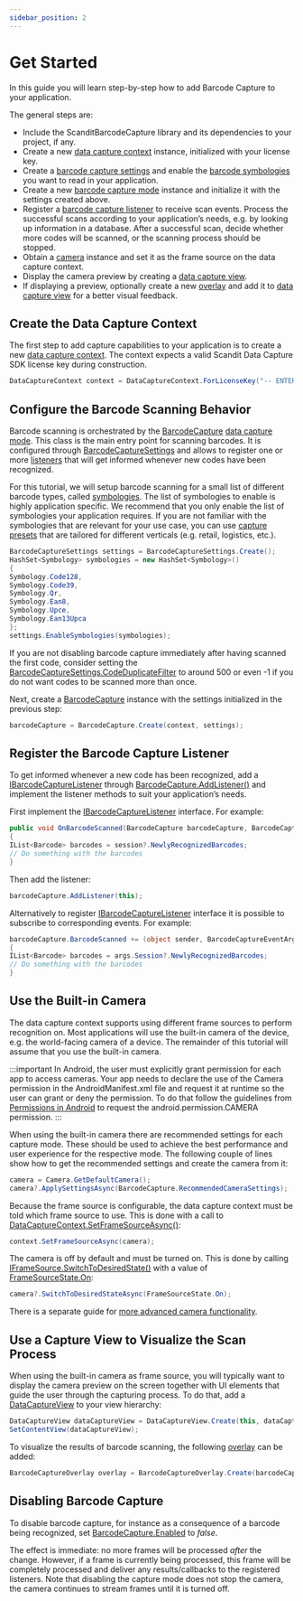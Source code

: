 ```yaml
---
sidebar_position: 2
---
```


# Get Started

In this guide you will learn step-by-step how to add Barcode Capture to your application.

The general steps are:

- Include the ScanditBarcodeCapture library and its dependencies to your project, if any.
- Create a new [data capture context](https://docs.scandit.com/data-capture-sdk/xamarin.android/core/api/data-capture-context.html#class-scandit.datacapture.core.DataCaptureContext) instance, initialized with your license key.
- Create a [barcode capture settings](https://docs.scandit.com/data-capture-sdk/xamarin.android/barcode-capture/api/barcode-capture-settings.html#class-scandit.datacapture.barcode.BarcodeCaptureSettings) and enable the [barcode symbologies](https://docs.scandit.com/data-capture-sdk/xamarin.android/barcode-capture/api/symbology.html#enum-scandit.datacapture.barcode.Symbology) you want to read in your application.
- Create a new [barcode capture mode](https://docs.scandit.com/data-capture-sdk/xamarin.android/barcode-capture/api/barcode-capture.html#class-scandit.datacapture.barcode.BarcodeCapture) instance and initialize it with the settings created above.
- Register a [barcode capture listener](https://docs.scandit.com/data-capture-sdk/xamarin.android/barcode-capture/api/barcode-capture-listener.html#interface-scandit.datacapture.barcode.IBarcodeCaptureListener) to receive scan events. Process the successful scans according to your application’s needs, e.g. by looking up information in a database. After a successful scan, decide whether more codes will be scanned, or the scanning process should be stopped.
- Obtain a [camera](https://docs.scandit.com/data-capture-sdk/xamarin.android/core/api/camera.html#class-scandit.datacapture.core.Camera) instance and set it as the frame source on the data capture context.
- Display the camera preview by creating a [data capture view](https://docs.scandit.com/data-capture-sdk/xamarin.android/core/api/ui/data-capture-view.html#class-scandit.datacapture.core.ui.DataCaptureView).
- If displaying a preview, optionally create a new [overlay](https://docs.scandit.com/data-capture-sdk/xamarin.android/barcode-capture/api/ui/barcode-capture-overlay.html#class-scandit.datacapture.barcode.ui.BarcodeCaptureOverlay) and add it to [data capture view](https://docs.scandit.com/data-capture-sdk/xamarin.android/core/api/ui/data-capture-view.html#class-scandit.datacapture.core.ui.DataCaptureView) for a better visual feedback.

## Create the Data Capture Context

The first step to add capture capabilities to your application is to create a new [data capture context](https://docs.scandit.com/data-capture-sdk/xamarin.android/core/api/data-capture-context.html#class-scandit.datacapture.core.DataCaptureContext). The context expects a valid Scandit Data Capture SDK license key during construction.

```c#
DataCaptureContext context = DataCaptureContext.ForLicenseKey("-- ENTER YOUR SCANDIT LICENSE KEY HERE --");
```

## Configure the Barcode Scanning Behavior

Barcode scanning is orchestrated by the [BarcodeCapture](https://docs.scandit.com/data-capture-sdk/xamarin.android/barcode-capture/api/barcode-capture.html#class-scandit.datacapture.barcode.BarcodeCapture) [data capture mode](https://docs.scandit.com/data-capture-sdk/xamarin.android/core/api/data-capture-mode.html#interface-scandit.datacapture.core.IDataCaptureMode). This class is the main entry point for scanning barcodes. It is configured through [BarcodeCaptureSettings](https://docs.scandit.com/data-capture-sdk/xamarin.android/barcode-capture/api/barcode-capture-settings.html#class-scandit.datacapture.barcode.BarcodeCaptureSettings) and allows to register one or more [listeners](https://docs.scandit.com/data-capture-sdk/xamarin.android/barcode-capture/api/barcode-capture-listener.html#interface-scandit.datacapture.barcode.IBarcodeCaptureListener) that will get informed whenever new codes have been recognized.

For this tutorial, we will setup barcode scanning for a small list of different barcode types, called [symbologies](https://docs.scandit.com/data-capture-sdk/xamarin.android/barcode-capture/api/symbology.html#enum-scandit.datacapture.barcode.Symbology). The list of symbologies to enable is highly application specific. We recommend that you only enable the list of symbologies your application requires. If you are not familiar with the symbologies that are relevant for your use case, you can use [capture presets](https://docs.scandit.com/data-capture-sdk/xamarin.android/barcode-capture/api/capture-preset.html#enum-scandit.datacapture.barcode.CapturePreset) that are tailored for different verticals (e.g. retail, logistics, etc.).

```c#
BarcodeCaptureSettings settings = BarcodeCaptureSettings.Create();
HashSet<Symbology> symbologies = new HashSet<Symbology>()
{
Symbology.Code128,
Symbology.Code39,
Symbology.Qr,
Symbology.Ean8,
Symbology.Upce,
Symbology.Ean13Upca
};
settings.EnableSymbologies(symbologies);
```

If you are not disabling barcode capture immediately after having scanned the first code, consider setting the [BarcodeCaptureSettings.CodeDuplicateFilter](https://docs.scandit.com/data-capture-sdk/xamarin.android/barcode-capture/api/barcode-capture-settings.html#property-scandit.datacapture.barcode.BarcodeCaptureSettings.CodeDuplicateFilter) to around 500 or even -1 if you do not want codes to be scanned more than once.

Next, create a [BarcodeCapture](https://docs.scandit.com/data-capture-sdk/xamarin.android/barcode-capture/api/barcode-capture.html#class-scandit.datacapture.barcode.BarcodeCapture) instance with the settings initialized in the previous step:

```c#
barcodeCapture = BarcodeCapture.Create(context, settings);
```

## Register the Barcode Capture Listener

To get informed whenever a new code has been recognized, add a [IBarcodeCaptureListener](https://docs.scandit.com/data-capture-sdk/xamarin.android/barcode-capture/api/barcode-capture-listener.html#interface-scandit.datacapture.barcode.IBarcodeCaptureListener) through
[BarcodeCapture.AddListener()](https://docs.scandit.com/data-capture-sdk/xamarin.android/barcode-capture/api/barcode-capture.html#method-scandit.datacapture.barcode.BarcodeCapture.AddListener) and implement the listener methods to suit your application’s needs.

First implement the [IBarcodeCaptureListener](https://docs.scandit.com/data-capture-sdk/xamarin.android/barcode-capture/api/barcode-capture-listener.html#interface-scandit.datacapture.barcode.IBarcodeCaptureListener) interface. For example:

```c#
public void OnBarcodeScanned(BarcodeCapture barcodeCapture, BarcodeCaptureSession session, IFrameData frameData)
{
IList<Barcode> barcodes = session?.NewlyRecognizedBarcodes;
// Do something with the barcodes
}
```

Then add the listener:

```c#
barcodeCapture.AddListener(this);
```

Alternatively to register [IBarcodeCaptureListener](https://docs.scandit.com/data-capture-sdk/xamarin.android/barcode-capture/api/barcode-capture-listener.html#interface-scandit.datacapture.barcode.IBarcodeCaptureListener) interface it is possible to subscribe to corresponding events. For example:

```c#
barcodeCapture.BarcodeScanned += (object sender, BarcodeCaptureEventArgs args) =>
{
IList<Barcode> barcodes = args.Session?.NewlyRecognizedBarcodes;
// Do something with the barcodes
}
```

## Use the Built-in Camera

The data capture context supports using different frame sources to perform recognition on. Most applications will use the built-in camera of the device, e.g. the world-facing camera of a device. The remainder of this tutorial will assume that you use the built-in camera.

:::important
In Android, the user must explicitly grant permission for each app to access cameras. Your app needs to declare the use of the Camera permission in the AndroidManifest.xml file and request it at runtime so the user can grant or deny the permission. To do that follow the guidelines from [Permissions in Android](https://learn.microsoft.com/en-us/xamarin/android/app-fundamentals/permissions) to request the android.permission.CAMERA permission.
:::

When using the built-in camera there are recommended settings for each capture mode. These should be used to achieve the best performance and user experience for the respective mode. The following couple of lines show how to get the recommended settings and create the camera from it:

```c#
camera = Camera.GetDefaultCamera();
camera?.ApplySettingsAsync(BarcodeCapture.RecommendedCameraSettings);
```

Because the frame source is configurable, the data capture context must be told which frame source to use. This is done with a call to [DataCaptureContext.SetFrameSourceAsync()](https://docs.scandit.com/data-capture-sdk/xamarin.android/core/api/data-capture-context.html#method-scandit.datacapture.core.DataCaptureContext.SetFrameSourceAsync):

```c#
context.SetFrameSourceAsync(camera);
```

The camera is off by default and must be turned on. This is done by calling [IFrameSource.SwitchToDesiredState()](https://docs.scandit.com/data-capture-sdk/xamarin.android/core/api/frame-source.html#method-scandit.datacapture.core.IFrameSource.SwitchToDesiredStateAsync) with a value of [FrameSourceState.On](https://docs.scandit.com/data-capture-sdk/xamarin.android/core/api/frame-source.html#value-scandit.datacapture.core.FrameSourceState.On):

```c#
camera?.SwitchToDesiredStateAsync(FrameSourceState.On);
```

There is a separate guide for [more advanced camera functionality](advanced-topics.html).

## Use a Capture View to Visualize the Scan Process

When using the built-in camera as frame source, you will typically want to display the camera preview on the screen together with UI elements that guide the user through the capturing process. To do that, add a [DataCaptureView](https://docs.scandit.com/data-capture-sdk/xamarin.android/core/api/ui/data-capture-view.html#class-scandit.datacapture.core.ui.DataCaptureView) to your view hierarchy:

```c#
DataCaptureView dataCaptureView = DataCaptureView.Create(this, dataCaptureContext);
SetContentView(dataCaptureView);
```

To visualize the results of barcode scanning, the following [overlay](https://docs.scandit.com/data-capture-sdk/xamarin.android/barcode-capture/api/ui/barcode-capture-overlay.html#class-scandit.datacapture.barcode.ui.BarcodeCaptureOverlay) can be added:

```c#
BarcodeCaptureOverlay overlay = BarcodeCaptureOverlay.Create(barcodeCapture, dataCaptureView);
```

## Disabling Barcode Capture

To disable barcode capture, for instance as a consequence of a barcode being recognized, set [BarcodeCapture.Enabled](https://docs.scandit.com/data-capture-sdk/xamarin.android/barcode-capture/api/barcode-capture.html#property-scandit.datacapture.barcode.BarcodeCapture.IsEnabled) to _false_.

The effect is immediate: no more frames will be processed _after_ the change. However, if a frame is currently being processed, this frame will be completely processed and deliver any results/callbacks to the registered listeners. Note that disabling the capture mode does not stop the camera, the camera continues to stream frames until it is turned off.
